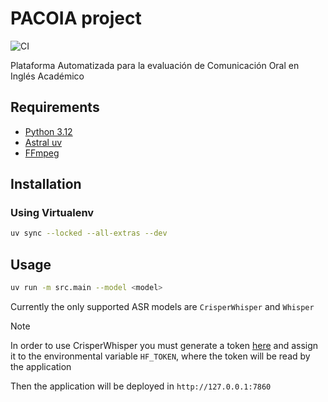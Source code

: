 # PACOIA project
![CI](https://github.com/pmchozas/pacoia/actions/workflows/CI.yml/badge.svg)

Plataforma Automatizada para la evaluación de Comunicación Oral en Inglés Académico

## Requirements
- [Python 3.12](https://www.python.org/)
- [Astral uv](https://docs.astral.sh/uv/)
- [FFmpeg](https://www.ffmpeg.org/)
  
## Installation

### Using Virtualenv
```bash
uv sync --locked --all-extras --dev
```

## Usage
```bash
uv run -m src.main --model <model>
```

Currently the only supported ASR models are `CrisperWhisper` and `Whisper`

> [!NOTE]  
> In order to use CrisperWhisper you must generate a token [here](https://huggingface.co/nyrahealth/CrisperWhisper) and assign it to the environmental variable `HF_TOKEN`, where the token will be read by the application

Then the application will be deployed in `http://127.0.0.1:7860`
